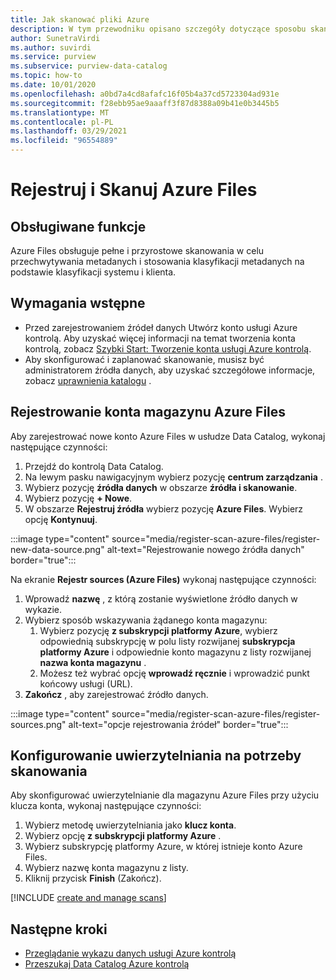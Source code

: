 ```yaml
---
title: Jak skanować pliki Azure
description: W tym przewodniku opisano szczegóły dotyczące sposobu skanowania plików platformy Azure.
author: SunetraVirdi
ms.author: suvirdi
ms.service: purview
ms.subservice: purview-data-catalog
ms.topic: how-to
ms.date: 10/01/2020
ms.openlocfilehash: a0bd7a4cd8afafc16f05b4a37cd5723304ad931e
ms.sourcegitcommit: f28ebb95ae9aaaff3f87d8388a09b41e0b3445b5
ms.translationtype: MT
ms.contentlocale: pl-PL
ms.lasthandoff: 03/29/2021
ms.locfileid: "96554889"
---
```

# <a name="register-and-scan-azure-files"></a>Rejestruj i Skanuj Azure Files

## <a name="supported-capabilities"></a>Obsługiwane funkcje

Azure Files obsługuje pełne i przyrostowe skanowania w celu przechwytywania metadanych i stosowania klasyfikacji metadanych na podstawie klasyfikacji systemu i klienta.

## <a name="prerequisites"></a>Wymagania wstępne

- Przed zarejestrowaniem źródeł danych Utwórz konto usługi Azure kontrolą. Aby uzyskać więcej informacji na temat tworzenia konta kontrolą, zobacz [Szybki Start: Tworzenie konta usługi Azure kontrolą](create-catalog-portal.md).
- Aby skonfigurować i zaplanować skanowanie, musisz być administratorem źródła danych, aby uzyskać szczegółowe informacje, zobacz [uprawnienia katalogu](catalog-permissions.md) .

## <a name="register-an-azure-files-storage-account"></a>Rejestrowanie konta magazynu Azure Files

Aby zarejestrować nowe konto Azure Files w usłudze Data Catalog, wykonaj następujące czynności:

1. Przejdź do kontrolą Data Catalog.
1. Na lewym pasku nawigacyjnym wybierz pozycję **centrum zarządzania** .
1. Wybierz pozycję **źródła danych** w obszarze **źródła i skanowanie**.
1. Wybierz pozycję **+ Nowe**.
1. W obszarze **Rejestruj źródła** wybierz pozycję **Azure Files**. Wybierz opcję **Kontynuuj**.

:::image type="content" source="media/register-scan-azure-files/register-new-data-source.png" alt-text="Rejestrowanie nowego źródła danych" border="true":::

Na ekranie **Rejestr sources (Azure Files)** wykonaj następujące czynności:

1. Wprowadź **nazwę** , z którą zostanie wyświetlone źródło danych w wykazie.
1. Wybierz sposób wskazywania żądanego konta magazynu:
   1. Wybierz pozycję **z subskrypcji platformy Azure**, wybierz odpowiednią subskrypcję w polu listy rozwijanej **subskrypcja platformy Azure** i odpowiednie konto magazynu z listy rozwijanej **nazwa konta magazynu** .
   1. Możesz też wybrać opcję **wprowadź ręcznie** i wprowadzić punkt końcowy usługi (URL).
1. **Zakończ** , aby zarejestrować źródło danych.

:::image type="content" source="media/register-scan-azure-files/register-sources.png" alt-text="opcje rejestrowania źródeł" border="true":::

## <a name="set-up-authentication-for-a-scan"></a>Konfigurowanie uwierzytelniania na potrzeby skanowania

Aby skonfigurować uwierzytelnianie dla magazynu Azure Files przy użyciu klucza konta, wykonaj następujące czynności:

1. Wybierz metodę uwierzytelniania jako **klucz konta**.
2. Wybierz opcję **z subskrypcji platformy Azure** .
3. Wybierz subskrypcję platformy Azure, w której istnieje konto Azure Files.
4. Wybierz nazwę konta magazynu z listy.
5. Kliknij przycisk **Finish** (Zakończ).

[!INCLUDE [create and manage scans](includes/manage-scans.md)]

## <a name="next-steps"></a>Następne kroki

- [Przeglądanie wykazu danych usługi Azure kontrolą](how-to-browse-catalog.md)
- [Przeszukaj Data Catalog Azure kontrolą](how-to-search-catalog.md)